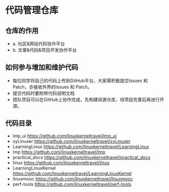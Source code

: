 # 代码管理仓库
## 仓库的作用
* a. 社区&网站代码协作平台
* b. 文章&代码&项目开发协作平台
## 如何参与增加和维护代码
* 每位同学将自己的代码上传到GitHub平台，大家需积极提交Issues 和 Patch，亦接收外界的Issues 和 Patch。
* 提交代码时要附带代码说明文档
* 团队项目可以在GitHub上协作完成，先构建闭源仓库，待项目完善后再进行开源。
## 代码目录
* lmp_ui
https://github.com/linuxkerneltravel/lmp_ui
* xyLinuxer
https://github.com/linuxkerneltravel/xyLinuxer
* LearningLinux
https://github.com/linuxkerneltravel/LearningLinux
* lmp
https://github.com/linuxkerneltravel/lmp
* practical_docs
https://github.com/linuxkerneltravel/practical_docs
* linux
https://github.com/linuxkerneltravel/linux
* LearningLinuxKernel
https://github.com/linuxkerneltravel/LearningLinuxKernel
* linuxmooc
https://github.com/linuxkerneltravel/linuxmooc
* perf-tools
https://github.com/linuxkerneltravel/perf-tools
